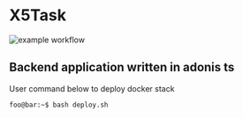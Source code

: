 # X5Task

![example workflow](https://github.com/blakexdd/X5Task/actions/workflows/main.yml/badge.svg)

## Backend application written in adonis ts

User command below to deploy docker stack

```console
foo@bar:~$ bash deploy.sh
```
